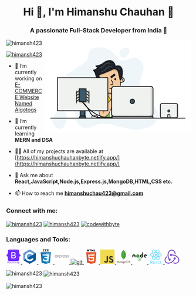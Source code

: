 
<h1 align="center">Hi 👋, I'm Himanshu Chauhan 🌟</h1>
<h3 align="center">A passionate Full-Stack Developer from India 🚀</h3>
<img align="right" alt="coding" width="400" src="https://raw.githubusercontent.com/rajpratyush/rajpratyush/master/me_1.gif"/>

<p align="left"> <img src="https://komarev.com/ghpvc/?username=himansh423&label=Profile%20views&color=0e75b6&style=flat" alt="himansh423" /> </p>

<p align="left"> <a href="https://twitter.com/himansh423" target="blank"><img src="https://img.shields.io/twitter/follow/himansh423?logo=twitter&style=for-the-badge" alt="himansh423" /></a> </p>

- 🔭 I’m currently working on [E-COMMERCE Website Named Algotogs](https://github.com/himansh423/AlgoTogs-ECOMMERCE)

- 🌱 I’m currently learning **MERN and DSA**

- 👨‍💻 All of my projects are available at [https://himanshuchauhanbyte.netlify.app/](https://himanshuchauhanbyte.netlify.app/)

- 💬 Ask me about **React,JavaScript,Node.js,Express.js,MongoDB,HTML,CSS etc.**

- 📫 How to reach me **himanshuchau423@gmail.com**

<h3 align="left">Connect with me:</h3>
<p align="left">
<a href="https://twitter.com/himansh423" target="blank"><img align="center" src="https://raw.githubusercontent.com/rahuldkjain/github-profile-readme-generator/master/src/images/icons/Social/twitter.svg" alt="himansh423" height="30" width="40" /></a>
<a href="https://www.linkedin.com/in/himanshu-chauhan423/" target="blank"><img align="center" src="https://raw.githubusercontent.com/rahuldkjain/github-profile-readme-generator/master/src/images/icons/Social/linked-in-alt.svg" alt="himansh423" height="30" width="40" /></a>
<a href="https://www.youtube.com/@CodeWithByte" target="blank"><img align="center" src="https://raw.githubusercontent.com/rahuldkjain/github-profile-readme-generator/master/src/images/icons/Social/youtube.svg" alt="codewithbyte" height="30" width="40" /></a>
</p>

<h3 align="left">Languages and Tools:</h3>
<p align="left"> <a href="https://getbootstrap.com" target="_blank" rel="noreferrer"> <img src="https://raw.githubusercontent.com/devicons/devicon/master/icons/bootstrap/bootstrap-plain-wordmark.svg" alt="bootstrap" width="40" height="40"/> </a> <a href="https://www.cprogramming.com/" target="_blank" rel="noreferrer"> <img src="https://raw.githubusercontent.com/devicons/devicon/master/icons/c/c-original.svg" alt="c" width="40" height="40"/> </a> <a href="https://www.w3schools.com/css/" target="_blank" rel="noreferrer"> <img src="https://raw.githubusercontent.com/devicons/devicon/master/icons/css3/css3-original-wordmark.svg" alt="css3" width="40" height="40"/> </a> <a href="https://expressjs.com" target="_blank" rel="noreferrer"> <img src="https://raw.githubusercontent.com/devicons/devicon/master/icons/express/express-original-wordmark.svg" alt="express" width="40" height="40"/> </a> <a href="https://git-scm.com/" target="_blank" rel="noreferrer"> <img src="https://www.vectorlogo.zone/logos/git-scm/git-scm-icon.svg" alt="git" width="40" height="40"/> </a> <a href="https://www.w3.org/html/" target="_blank" rel="noreferrer"> <img src="https://raw.githubusercontent.com/devicons/devicon/master/icons/html5/html5-original-wordmark.svg" alt="html5" width="40" height="40"/> </a> <a href="https://developer.mozilla.org/en-US/docs/Web/JavaScript" target="_blank" rel="noreferrer"> <img src="https://raw.githubusercontent.com/devicons/devicon/master/icons/javascript/javascript-original.svg" alt="javascript" width="40" height="40"/> </a> <a href="https://www.mongodb.com/" target="_blank" rel="noreferrer"> <img src="https://raw.githubusercontent.com/devicons/devicon/master/icons/mongodb/mongodb-original-wordmark.svg" alt="mongodb" width="40" height="40"/> </a> <a href="https://nodejs.org" target="_blank" rel="noreferrer"> <img src="https://raw.githubusercontent.com/devicons/devicon/master/icons/nodejs/nodejs-original-wordmark.svg" alt="nodejs" width="40" height="40"/> </a> <a href="https://reactjs.org/" target="_blank" rel="noreferrer"> <img src="https://raw.githubusercontent.com/devicons/devicon/master/icons/react/react-original-wordmark.svg" alt="react" width="40" height="40"/> </a> <a href="https://redux.js.org" target="_blank" rel="noreferrer"> <img src="https://raw.githubusercontent.com/devicons/devicon/master/icons/redux/redux-original.svg" alt="redux" width="40" height="40"/> </a> </p>

<p><img align="left" src="https://github-readme-stats.vercel.app/api/top-langs?username=himansh423&show_icons=true&locale=en&layout=compact" alt="himansh423" /></p>

<p>&nbsp;<img align="center" src="https://github-readme-stats.vercel.app/api?username=himansh423&show_icons=true&locale=en" alt="himansh423" /></p>

<p><img align="center" src="https://github-readme-streak-stats.herokuapp.com/?user=himansh423&" alt="himansh423" /></p>
